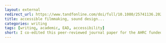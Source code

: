 ```yaml
---
layout: external
redirect_url: https://www.tandfonline.com/doi/full/10.1080/25741136.2020.1832830
title: accessible filmmaking, sound design...
categories: writing
tags: [writing, academic, EAD, accessibility]
short: I co-edited this peer-reviewed journal paper for the AHRC funded Enhancing Audio Description project. 
---
```

